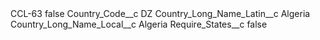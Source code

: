 <?xml version="1.0" encoding="UTF-8"?>
<CustomMetadata xmlns="http://soap.sforce.com/2006/04/metadata" xmlns:xsi="http://www.w3.org/2001/XMLSchema-instance" xmlns:xsd="http://www.w3.org/2001/XMLSchema">
    <label>CCL-63</label>
    <protected>false</protected>
    <values>
        <field>Country_Code__c</field>
        <value xsi:type="xsd:string">DZ</value>
    </values>
    <values>
        <field>Country_Long_Name_Latin__c</field>
        <value xsi:type="xsd:string">Algeria</value>
    </values>
    <values>
        <field>Country_Long_Name_Local__c</field>
        <value xsi:type="xsd:string">Algeria</value>
    </values>
    <values>
        <field>Require_States__c</field>
        <value xsi:type="xsd:boolean">false</value>
    </values>
</CustomMetadata>
